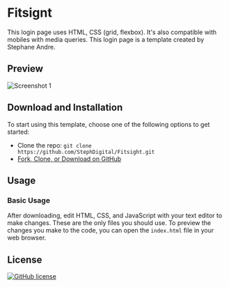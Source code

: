 # Fitsignt

This login page uses HTML, CSS (grid, flexbox). It's also compatible with mobiles with media queries. This  login page is a template created by Stephane Andre.

## Preview

![Screenshot 1](screenshots/screenshot_1.png)





## Download and Installation

To start using this template, choose one of the following options to get started:

* Clone the repo: `git clone https://github.com/StephDigital/Fitsight.git`
* [Fork, Clone, or Download on GitHub](https://github.com/StephDigital/Fitsight)

## Usage

### Basic Usage

After downloading, edit HTML, CSS, and JavaScript with your text editor to make changes. These are the only files you should use. To preview the changes you make to the code, you can open the `index.html` file in your web browser.

## License

[![GitHub license](https://img.shields.io/badge/license-MIT-blue.svg)](https://github.com/StephDigital/Fitsight/blob/master/LICENSE)
